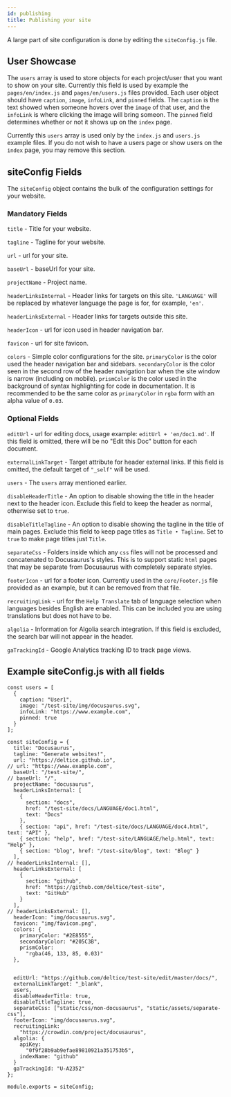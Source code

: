 ```yaml
---
id: publishing
title: Publishing your site
---
```


A large part of site configuration is done by editing the `siteConfig.js` file.

## User Showcase

The `users` array is used to store objects for each project/user that you want to show on your site. Currently this field is used by example the `pages/en/index.js` and `pages/en/users.js` files provided. Each user object should have `caption`, `image`, `infoLink`, and `pinned` fields. The `caption` is the text showed when someone hovers over the `image` of that user, and the `infoLink` is where clicking the image will bring someon. The `pinned` field determines whether or not it shows up on the `index` page.

Currently this `users` array is used only by the `index.js` and `users.js` example files. If you do not wish to have a users page or show users on the `index` page, you may remove this section.

## siteConfig Fields

The `siteConfig` object contains the bulk of the configuration settings for your website.

### Mandatory Fields

`title` - Title for your website.

`tagline` - Tagline for your website.  

`url` - url for your site.

`baseUrl` - baseUrl for your site.

`projectName` - Project name.

`headerLinksInternal` - Header links for targets on this site. `'LANGUAGE'` will be replaced by whatever language the page is for, for example, `'en'`.

`headerLinksExternal` - Header links for targets outside this site.

`headerIcon` - url for icon used in header navigation bar.

`favicon` - url for site favicon.

`colors` - Simple color configurations for the site. `primaryColor` is the color used the header navigation bar and sidebars. `secondaryColor` is the color seen in the second row of the header navigation bar when the site window is narrow (including on mobile). `prismColor` is the color used in the background of syntax highlighting for code in documentation. It is recommended to be the same color as `primaryColor` in `rgba` form with an alpha value of `0.03`.

### Optional Fields

`editUrl` - url for editing docs, usage example: `editUrl + 'en/doc1.md'`. If this field is omitted, there will be no "Edit this Doc" button for each document.

`externalLinkTarget` - Target attribute for header external links. If this field is omitted, the default target of `"_self"` will be used.

`users` - The `users` array mentioned earlier.

`disableHeaderTitle` - An option to disable showing the title in the header next to the header icon. Exclude this field to keep the header as normal, otherwise set to `true`.

`disableTitleTagline` - An option to disable showing the tagline in the title of main pages. Exclude this field to keep page titles as `Title • Tagline`. Set to `true` to make page titles just `Title`.

`separateCss` - Folders inside which any `css` files will not be processed and concatenated to Docusaurus's styles. This is to support static `html` pages that may be separate from Docusaurus with completely separate styles.

`footerIcon` - url for a footer icon. Currently used in the `core/Footer.js` file provided as an example, but it can be removed from that file.

`recruitingLink` - url for the `Help Translate` tab of language selection when languages besides English are enabled. This can be included you are using translations but does not have to be.

`algolia` - Information for Algolia search integration. If this field is excluded, the search bar will not appear in the header.

`gaTrackingId` - Google Analytics tracking ID to track page views.

## Example siteConfig.js with all fields

```
const users = [
  {
    caption: "User1",
    image: "/test-site/img/docusaurus.svg",
    infoLink: "https://www.example.com",
    pinned: true
  }
];

const siteConfig = {
  title: "Docusaurus",
  tagline: "Generate websites!",
  url: "https://deltice.github.io",
// url: "https://www.example.com",
  baseUrl: "/test-site/",
// baseUrl: "/",
  projectName: "docusaurus",
  headerLinksInternal: [
    {
      section: "docs",
      href: "/test-site/docs/LANGUAGE/doc1.html",
      text: "Docs"
    },
    { section: "api", href: "/test-site/docs/LANGUAGE/doc4.html", text: "API" },
    { section: "help", href: "/test-site/LANGUAGE/help.html", text: "Help" },
    { section: "blog", href: "/test-site/blog", text: "Blog" }
  ],
// headerLinksInternal: [],
  headerLinksExternal: [
    {
      section: "github",
      href: "https://github.com/deltice/test-site",
      text: "GitHub"
    }
  ],
// headerLinksExternal: [],
  headerIcon: "img/docusaurus.svg",
  favicon: "img/favicon.png",
  colors: {
    primaryColor: "#2E8555",
    secondaryColor: "#205C3B",
    prismColor:
      "rgba(46, 133, 85, 0.03)"
  },


  editUrl: "https://github.com/deltice/test-site/edit/master/docs/",
  externalLinkTarget: "_blank",
  users,
  disableHeaderTitle: true,
  disableTitleTagline: true,
  separateCss: ["static/css/non-docusaurus", "static/assets/separate-css"],
  footerIcon: "img/docusaurus.svg",
  recruitingLink:
    "https://crowdin.com/project/docusaurus",
  algolia: {
    apiKey:
      "0f9f28b9ab9efae89810921a351753b5",
    indexName: "github"
  }
  gaTrackingId: "U-A2352" 
};

module.exports = siteConfig;

```

